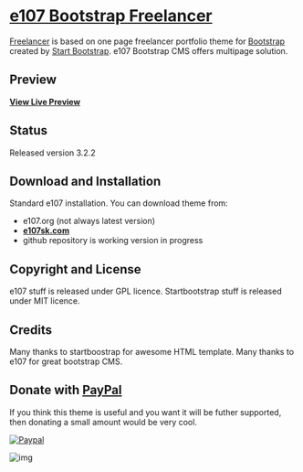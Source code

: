 # [e107 Bootstrap Freelancer](https://www.e107sk.com/documentation/e107-bootstrap-4-freelancer-theme/?cat.192)

[Freelancer](https://www.e107sk.com/documentation/e107-bootstrap-4-freelancer-theme/?cat.192/) is based on one page freelancer portfolio theme for [Bootstrap](http://getbootstrap.com/) created by [Start Bootstrap](http://startbootstrap.com/).  e107 Bootstrap CMS offers multipage solution.

## Preview

**[View Live Preview](https://www.e107sk.com/demo/freelancer/)**

## Status

Released version 3.2.2

## Download and Installation

Standard e107 installation.
You can download theme from:
- e107.org (not always latest version)
- **[e107sk.com](https://www.e107sk.com/download/40/e107-bootstrap-4-freelancer-theme/)**
- github repository is working version in progress 

## Copyright and License

e107 stuff is released under GPL licence.
Startbootstrap stuff is released under MIT licence.

## Credits

Many thanks to startboostrap for awesome HTML template. Many thanks to e107 for great bootstrap CMS.

## Donate with [PayPal](https://www.paypal.com/cgi-bin/webscr?cmd=_s-xclick&hosted_button_id=FKG5N3F6QL99J)

If you think this theme is useful and you want it will be futher supported, then donating a small amount would be very cool.

[![Paypal](https://www.paypalobjects.com/en_US/i/btn/btn_donateCC_LG.gif)](https://www.paypal.com/cgi-bin/webscr?cmd=_s-xclick&hosted_button_id=FKG5N3F6QL99J)

![img](https://www.e107sk.com/img/freelancer-responsive-preview.jpg)



